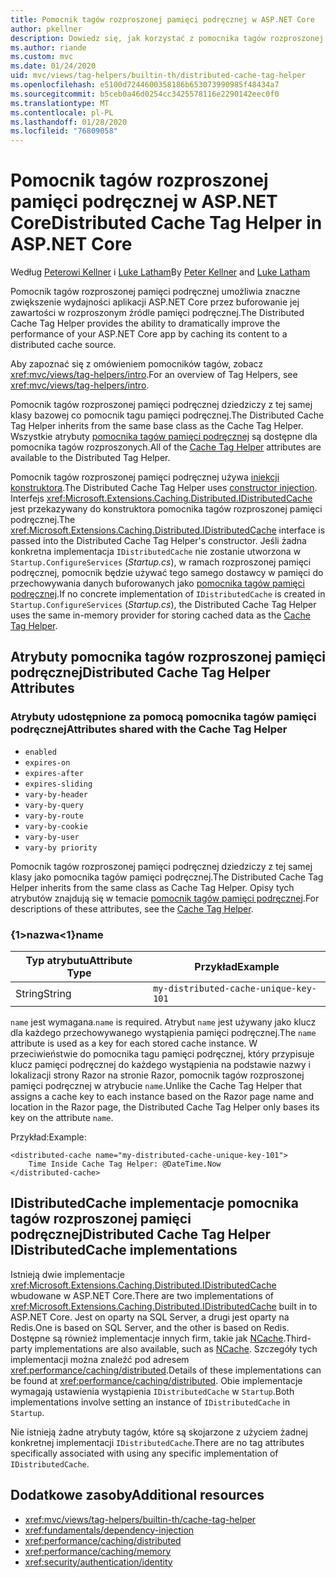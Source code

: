 ```yaml
---
title: Pomocnik tagów rozproszonej pamięci podręcznej w ASP.NET Core
author: pkellner
description: Dowiedz się, jak korzystać z pomocnika tagów rozproszonej pamięci podręcznej.
ms.author: riande
ms.custom: mvc
ms.date: 01/24/2020
uid: mvc/views/tag-helpers/builtin-th/distributed-cache-tag-helper
ms.openlocfilehash: e5100d7244600358186b653073990985f48434a7
ms.sourcegitcommit: b5ceb0a46d0254cc3425578116e2290142eec0f0
ms.translationtype: MT
ms.contentlocale: pl-PL
ms.lasthandoff: 01/28/2020
ms.locfileid: "76809058"
---
```

# <a name="distributed-cache-tag-helper-in-aspnet-core"></a><span data-ttu-id="f8458-103">Pomocnik tagów rozproszonej pamięci podręcznej w ASP.NET Core</span><span class="sxs-lookup"><span data-stu-id="f8458-103">Distributed Cache Tag Helper in ASP.NET Core</span></span>

<span data-ttu-id="f8458-104">Według [Peterowi Kellner](https://peterkellner.net) i [Luke Latham](https://github.com/guardrex)</span><span class="sxs-lookup"><span data-stu-id="f8458-104">By [Peter Kellner](https://peterkellner.net) and [Luke Latham](https://github.com/guardrex)</span></span>

<span data-ttu-id="f8458-105">Pomocnik tagów rozproszonej pamięci podręcznej umożliwia znaczne zwiększenie wydajności aplikacji ASP.NET Core przez buforowanie jej zawartości w rozproszonym źródle pamięci podręcznej.</span><span class="sxs-lookup"><span data-stu-id="f8458-105">The Distributed Cache Tag Helper provides the ability to dramatically improve the performance of your ASP.NET Core app by caching its content to a distributed cache source.</span></span>

<span data-ttu-id="f8458-106">Aby zapoznać się z omówieniem pomocników tagów, zobacz <xref:mvc/views/tag-helpers/intro>.</span><span class="sxs-lookup"><span data-stu-id="f8458-106">For an overview of Tag Helpers, see <xref:mvc/views/tag-helpers/intro>.</span></span>

<span data-ttu-id="f8458-107">Pomocnik tagów rozproszonej pamięci podręcznej dziedziczy z tej samej klasy bazowej co pomocnik tagu pamięci podręcznej.</span><span class="sxs-lookup"><span data-stu-id="f8458-107">The Distributed Cache Tag Helper inherits from the same base class as the Cache Tag Helper.</span></span> <span data-ttu-id="f8458-108">Wszystkie atrybuty [pomocnika tagów pamięci podręcznej](xref:mvc/views/tag-helpers/builtin-th/cache-tag-helper) są dostępne dla pomocnika tagów rozproszonych.</span><span class="sxs-lookup"><span data-stu-id="f8458-108">All of the [Cache Tag Helper](xref:mvc/views/tag-helpers/builtin-th/cache-tag-helper) attributes are available to the Distributed Tag Helper.</span></span>

<span data-ttu-id="f8458-109">Pomocnik tagów rozproszonej pamięci podręcznej używa [iniekcji konstruktora](xref:fundamentals/dependency-injection#constructor-injection-behavior).</span><span class="sxs-lookup"><span data-stu-id="f8458-109">The Distributed Cache Tag Helper uses [constructor injection](xref:fundamentals/dependency-injection#constructor-injection-behavior).</span></span> <span data-ttu-id="f8458-110">Interfejs <xref:Microsoft.Extensions.Caching.Distributed.IDistributedCache> jest przekazywany do konstruktora pomocnika tagów rozproszonej pamięci podręcznej.</span><span class="sxs-lookup"><span data-stu-id="f8458-110">The <xref:Microsoft.Extensions.Caching.Distributed.IDistributedCache> interface is passed into the Distributed Cache Tag Helper's constructor.</span></span> <span data-ttu-id="f8458-111">Jeśli żadna konkretna implementacja `IDistributedCache` nie zostanie utworzona w `Startup.ConfigureServices` (*Startup.cs*), w ramach rozproszonej pamięci podręcznej, pomocnik będzie używać tego samego dostawcy w pamięci do przechowywania danych buforowanych jako [pomocnika tagów pamięci podręcznej](xref:mvc/views/tag-helpers/builtin-th/cache-tag-helper).</span><span class="sxs-lookup"><span data-stu-id="f8458-111">If no concrete implementation of `IDistributedCache` is created in `Startup.ConfigureServices` (*Startup.cs*), the Distributed Cache Tag Helper uses the same in-memory provider for storing cached data as the [Cache Tag Helper](xref:mvc/views/tag-helpers/builtin-th/cache-tag-helper).</span></span>

## <a name="distributed-cache-tag-helper-attributes"></a><span data-ttu-id="f8458-112">Atrybuty pomocnika tagów rozproszonej pamięci podręcznej</span><span class="sxs-lookup"><span data-stu-id="f8458-112">Distributed Cache Tag Helper Attributes</span></span>

### <a name="attributes-shared-with-the-cache-tag-helper"></a><span data-ttu-id="f8458-113">Atrybuty udostępnione za pomocą pomocnika tagów pamięci podręcznej</span><span class="sxs-lookup"><span data-stu-id="f8458-113">Attributes shared with the Cache Tag Helper</span></span>

* `enabled`
* `expires-on`
* `expires-after`
* `expires-sliding`
* `vary-by-header`
* `vary-by-query`
* `vary-by-route`
* `vary-by-cookie`
* `vary-by-user`
* `vary-by priority`

<span data-ttu-id="f8458-114">Pomocnik tagów rozproszonej pamięci podręcznej dziedziczy z tej samej klasy jako pomocnika tagów pamięci podręcznej.</span><span class="sxs-lookup"><span data-stu-id="f8458-114">The Distributed Cache Tag Helper inherits from the same class as Cache Tag Helper.</span></span> <span data-ttu-id="f8458-115">Opisy tych atrybutów znajdują się w temacie [pomocnik tagów pamięci podręcznej](xref:mvc/views/tag-helpers/builtin-th/cache-tag-helper).</span><span class="sxs-lookup"><span data-stu-id="f8458-115">For descriptions of these attributes, see the [Cache Tag Helper](xref:mvc/views/tag-helpers/builtin-th/cache-tag-helper).</span></span>

### <a name="name"></a><span data-ttu-id="f8458-116">{1&gt;nazwa&lt;1}</span><span class="sxs-lookup"><span data-stu-id="f8458-116">name</span></span>

| <span data-ttu-id="f8458-117">Typ atrybutu</span><span class="sxs-lookup"><span data-stu-id="f8458-117">Attribute Type</span></span> | <span data-ttu-id="f8458-118">Przykład</span><span class="sxs-lookup"><span data-stu-id="f8458-118">Example</span></span>                               |
| -------------- | ------------------------------------- |
| <span data-ttu-id="f8458-119">String</span><span class="sxs-lookup"><span data-stu-id="f8458-119">String</span></span>         | `my-distributed-cache-unique-key-101` |

<span data-ttu-id="f8458-120">`name` jest wymagana.</span><span class="sxs-lookup"><span data-stu-id="f8458-120">`name` is required.</span></span> <span data-ttu-id="f8458-121">Atrybut `name` jest używany jako klucz dla każdego przechowywanego wystąpienia pamięci podręcznej.</span><span class="sxs-lookup"><span data-stu-id="f8458-121">The `name` attribute is used as a key for each stored cache instance.</span></span> <span data-ttu-id="f8458-122">W przeciwieństwie do pomocnika tagu pamięci podręcznej, który przypisuje klucz pamięci podręcznej do każdego wystąpienia na podstawie nazwy i lokalizacji strony Razor na stronie Razor, pomocnik tagów rozproszonej pamięci podręcznej w atrybucie `name`.</span><span class="sxs-lookup"><span data-stu-id="f8458-122">Unlike the Cache Tag Helper that assigns a cache key to each instance based on the Razor page name and location in the Razor page, the Distributed Cache Tag Helper only bases its key on the attribute `name`.</span></span>

<span data-ttu-id="f8458-123">Przykład:</span><span class="sxs-lookup"><span data-stu-id="f8458-123">Example:</span></span>

```cshtml
<distributed-cache name="my-distributed-cache-unique-key-101">
    Time Inside Cache Tag Helper: @DateTime.Now
</distributed-cache>
```

## <a name="distributed-cache-tag-helper-idistributedcache-implementations"></a><span data-ttu-id="f8458-124">IDistributedCache implementacje pomocnika tagów rozproszonej pamięci podręcznej</span><span class="sxs-lookup"><span data-stu-id="f8458-124">Distributed Cache Tag Helper IDistributedCache implementations</span></span>

<span data-ttu-id="f8458-125">Istnieją dwie implementacje <xref:Microsoft.Extensions.Caching.Distributed.IDistributedCache> wbudowane w ASP.NET Core.</span><span class="sxs-lookup"><span data-stu-id="f8458-125">There are two implementations of <xref:Microsoft.Extensions.Caching.Distributed.IDistributedCache> built in to ASP.NET Core.</span></span> <span data-ttu-id="f8458-126">Jest on oparty na SQL Server, a drugi jest oparty na Redis.</span><span class="sxs-lookup"><span data-stu-id="f8458-126">One is based on SQL Server, and the other is based on Redis.</span></span> <span data-ttu-id="f8458-127">Dostępne są również implementacje innych firm, takie jak [NCache](http://www.alachisoft.com/ncache/aspnet-core-idistributedcache-ncache.html).</span><span class="sxs-lookup"><span data-stu-id="f8458-127">Third-party implementations are also available, such as [NCache](http://www.alachisoft.com/ncache/aspnet-core-idistributedcache-ncache.html).</span></span> <span data-ttu-id="f8458-128">Szczegóły tych implementacji można znaleźć pod adresem <xref:performance/caching/distributed>.</span><span class="sxs-lookup"><span data-stu-id="f8458-128">Details of these implementations can be found at <xref:performance/caching/distributed>.</span></span> <span data-ttu-id="f8458-129">Obie implementacje wymagają ustawienia wystąpienia `IDistributedCache` w `Startup`.</span><span class="sxs-lookup"><span data-stu-id="f8458-129">Both implementations involve setting an instance of `IDistributedCache` in `Startup`.</span></span>

<span data-ttu-id="f8458-130">Nie istnieją żadne atrybuty tagów, które są skojarzone z użyciem żadnej konkretnej implementacji `IDistributedCache`.</span><span class="sxs-lookup"><span data-stu-id="f8458-130">There are no tag attributes specifically associated with using any specific implementation of `IDistributedCache`.</span></span>

## <a name="additional-resources"></a><span data-ttu-id="f8458-131">Dodatkowe zasoby</span><span class="sxs-lookup"><span data-stu-id="f8458-131">Additional resources</span></span>

* <xref:mvc/views/tag-helpers/builtin-th/cache-tag-helper>
* <xref:fundamentals/dependency-injection>
* <xref:performance/caching/distributed>
* <xref:performance/caching/memory>
* <xref:security/authentication/identity>
